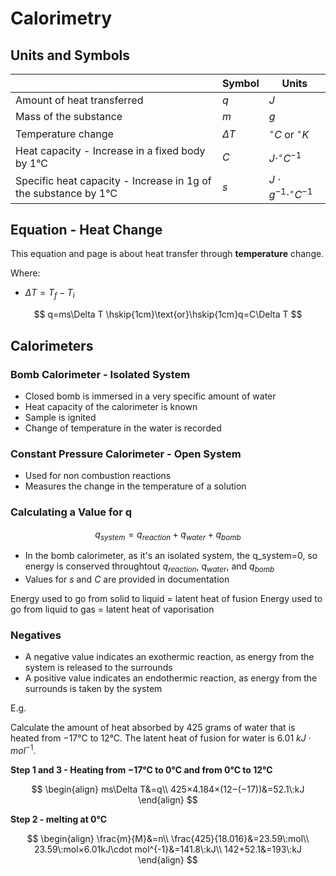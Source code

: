 # Calorimetry

## Units and Symbols

|                                                              | Symbol | Units      |
| ------------------------------------------------------------ | ------ | ---------- |
| Amount  of heat transferred                                  | $q$      | $J$          |
| Mass of  the substance                                       | $m$      | $g$          |
| Temperature  change                            | $\Delta T$ | $^\circ C$ or  $^\circ K$  |
| Heat  capacity - Increase in a fixed body by 1°C         | $C$      | $J\cdot^\circ C^{-1}$     |
| Specific  heat capacity - Increase in 1g of the substance by 1°C | $s$      | $J\cdot g^{-1} \cdot ^\circ C^{-1}$ |

## Equation - Heat Change

This equation and page is about heat transfer through **temperature** change.

Where:

* $\Delta T=T_f−T_i$

$$
q=ms\Delta T \hskip{1cm}\text{or}\hskip{1cm}q=C\Delta T
$$

## Calorimeters

### Bomb Calorimeter - Isolated System

* Closed bomb is immersed in a very specific amount of water
* Heat capacity of the calorimeter is known
* Sample is ignited
* Change of temperature in the water is recorded

### Constant Pressure Calorimeter - Open System
* Used for non combustion reactions
* Measures the change in the temperature of a solution

### Calculating a Value for q
$$
q_{system}=q_{reaction}+q_{water}+q_{bomb}
$$

* In the bomb calorimeter, as it's an isolated system, the q_system=0, so energy is conserved throughtout $q_{reaction}$, $q_{water}$, and $q_{bomb}$
* Values for $s$ and $C$ are provided in documentation

Energy used to go from solid to liquid = latent heat of fusion
Energy used to go from liquid to gas = latent heat of vaporisation

### Negatives
* A negative value indicates an exothermic reaction, as energy from the system is released to the surrounds
* A positive value indicates an endothermic reaction, as energy from the surrounds is taken by the system

E.g.

Calculate the amount of heat absorbed by 425 grams of water that is heated from −17°C to 12°C. The latent heat of fusion for water is 6.01 $kJ\cdot mol^{-1}$.
	
**Step 1 and 3 - Heating from −17°C to 0°C and from 0°C to 12°C**

$$
\begin{align}
ms\Delta T&=q\\
425×4.184×(12−(−17))&=52.1\:kJ
\end{align}
$$


**Step 2 - melting at 0°C**

$$
\begin{align}
\frac{m}{M}&=n\\
\frac{425}{18.016}&=23.59\:mol\\
23.59\:mol×6.01kJ\cdot mol^{-1}&=141.8\:kJ\\
142+52.1&=193\:kJ
\end{align}
$$
